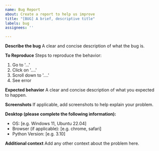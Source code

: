 ```yaml
---
name: Bug Report
about: Create a report to help us improve
title: "[BUG] A brief, descriptive title"
labels: bug
assignees: ''

---
```


**Describe the bug**
A clear and concise description of what the bug is.

**To Reproduce**
Steps to reproduce the behavior:
1. Go to '...'
2. Click on '....'
3. Scroll down to '....'
4. See error

**Expected behavior**
A clear and concise description of what you expected to happen.

**Screenshots**
If applicable, add screenshots to help explain your problem.

**Desktop (please complete the following information):**
 - OS: [e.g. Windows 11, Ubuntu 22.04]
 - Browser (if applicable): [e.g. chrome, safari]
 - Python Version: [e.g. 3.10]

**Additional context**
Add any other context about the problem here.